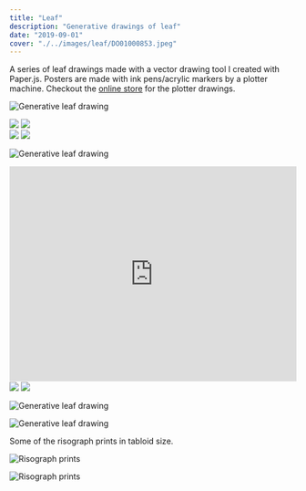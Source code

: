 ```yaml
---
title: "Leaf"
description: "Generative drawings of leaf"
date: "2019-09-01"
cover: "./../images/leaf/DO01000853.jpeg"
---
```

<div class="text">
A series of leaf drawings made with a vector drawing tool I created with Paper.js. Posters are made with ink pens/acrylic markers by a plotter machine. Checkout the <a href="http://store.yuinchien.com" href="_blank">online store</a> for the plotter drawings.
</div>

![Generative leaf drawing](./../images/leaf/cover-2.jpg)

<div class="row two">
  <img src="./../images/leaf/00.png" />
  <img src="./../images/leaf/01.png" />
</div>

<div class="row two">
  <img src="./../images/leaf/02.jpg" />
  <img src="./../images/leaf/03.jpg" />
</div>

![Generative leaf drawing](./../images/leaf/L1000437.jpg)

<!-- <div class="row two">
  <img src="./../images/leaf/L1000417-4.jpg" />
  <img src="./../images/leaf/MVIMG_20190824_095319.jpg" />
</div> -->

<div class="video"><div style="padding:74.9% 0 0 0;position:relative;"><iframe src="https://player.vimeo.com/video/390640751?title=0&byline=0&portrait=0" style="position:absolute;top:0;left:0;width:100%;height:100%;" frameborder="0" allow="autoplay; fullscreen" allowfullscreen></iframe></div><script src="https://player.vimeo.com/api/player.js"></script></div>

<div class="row two">
  <img src="./../images/leaf/L1000307.jpg" />
  <img src="./../images/leaf/DO01000925-5.jpg" />
</div>

![Generative leaf drawing](./../images/leaf/001-2.jpg)

![Generative leaf drawing](./../images/leaf/002.JPG)

<div class="text">
Some of the risograph prints in tabloid size.
</div>

![Risograph prints](./../images/leaf/L1000063-2.jpg)

![Risograph prints](./../images/leaf/L1000064-2.jpg)
